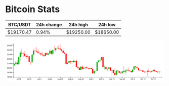 # Bitcoin Stats

BTC/USDT|24h change|24h high|24h low|
|---|---|---|---|
|$19170.47|0.94%|$19250.00|$18650.00|

<img src="./chart.svg">
